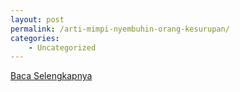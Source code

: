 ```yaml
---
layout: post
permalink: /arti-mimpi-nyembuhin-orang-kesurupan/
categories:
    - Uncategorized
---
```


[Baca Selengkapnya](/08)